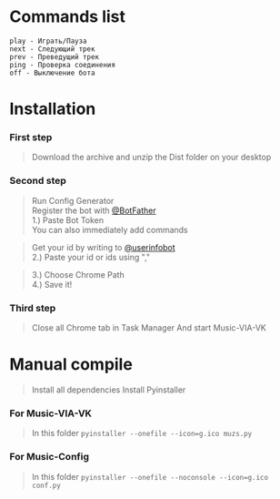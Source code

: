# Commands list
```
play - Играть/Пауза
next - Следующий трек
prev - Преведущий трек
ping - Проверка соединения
off - Выключение бота
```


# Installation
### First step
> Download the archive and unzip the Dist folder on your desktop

### Second step
> Run Config Generator\
> Register the bot with [@BotFather](https://t.me/botfather)\
> 1.) Paste Bot Token\
> You can also immediately add commands

> Get your id by writing to [@userinfobot](https://t.me/userinfobot)\
> 2.) Paste your id or ids using ","

> 3.) Choose Chrome Path\
> 4.) Save it!
### Third step
> Close all Chrome tab in Task Manager
> And start Music-VIA-VK

# Manual compile
> Install all dependencies
> Install Pyinstaller

### For Music-VIA-VK
> In this folder
>```pyinstaller --onefile --icon=g.ico muzs.py```

### For Music-Config
> In this folder
>```pyinstaller --onefile --noconsole --icon=g.ico conf.py```